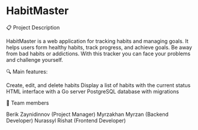 # HabitMaster

📋 Project Description

HabitMaster is a web application for tracking habits and managing goals. It helps users form healthy habits, track progress, and achieve goals.
Be away from bad habits or addictions. With this tracker you can face your problems and challenge yourself.

🔍 Main features:

Create, edit, and delete habits
Display a list of habits with the current status
HTML interface with a Go server
PostgreSQL database with migrations

👥 Team members

Berik Zaynidinnov (Project Manager)
Myrzakhan Myrzan (Backend Developer)
Nurassyl Rishat (Frontend Developer)
